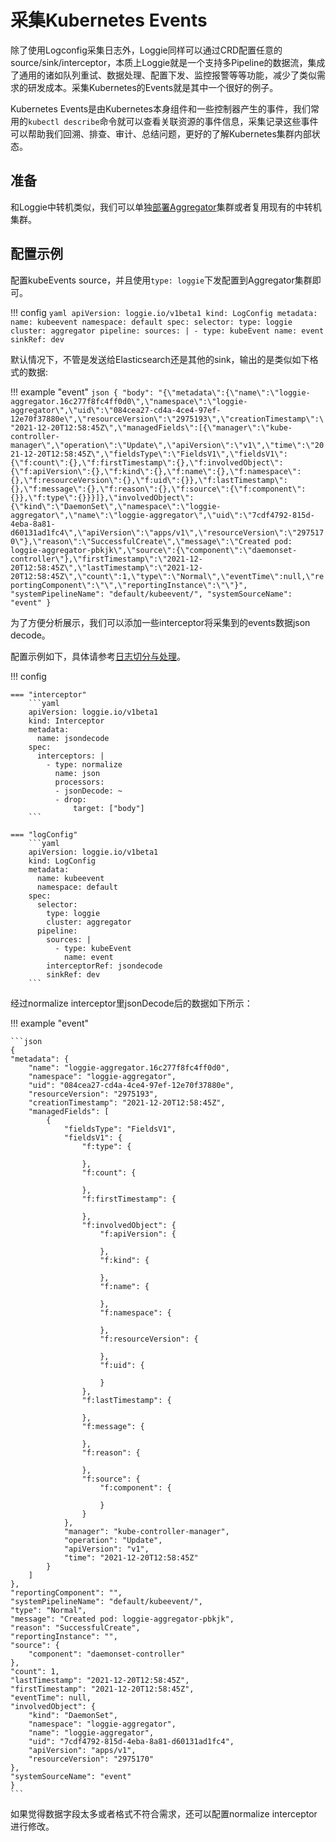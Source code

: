 # 采集Kubernetes Events

除了使用Logconfig采集日志外，Loggie同样可以通过CRD配置任意的source/sink/interceptor，本质上Loggie就是一个支持多Pipeline的数据流，集成了通用的诸如队列重试、数据处理、配置下发、监控报警等等功能，减少了类似需求的研发成本。采集Kubernetes的Events就是其中一个很好的例子。  

Kubernetes Events是由Kubernetes本身组件和一些控制器产生的事件，我们常用的`kubectl describe`命令就可以查看关联资源的事件信息，采集记录这些事件可以帮助我们回溯、排查、审计、总结问题，更好的了解Kubernetes集群内部状态。  

## 准备

和Loggie中转机类似，我们可以单独[部署Aggregator](../../getting-started/install/kubernetes.md#loggie-aggregator)集群或者复用现有的中转机集群。  

## 配置示例

配置kubeEvents source，并且使用`type: loggie`下发配置到Aggregator集群即可。  

!!! config
    ```yaml
    apiVersion: loggie.io/v1beta1
    kind: LogConfig
    metadata:
      name: kubeevent
      namespace: default
    spec:
      selector:
        type: loggie
        cluster: aggregator
      pipeline:
        sources: |
          - type: kubeEvent
            name: event
        sinkRef: dev
    ```

默认情况下，不管是发送给Elasticsearch还是其他的sink，输出的是类似如下格式的数据:

!!! example "event"
    ```json
    {
    "body": "{\"metadata\":{\"name\":\"loggie-aggregator.16c277f8fc4ff0d0\",\"namespace\":\"loggie-aggregator\",\"uid\":\"084cea27-cd4a-4ce4-97ef-12e70f37880e\",\"resourceVersion\":\"2975193\",\"creationTimestamp\":\"2021-12-20T12:58:45Z\",\"managedFields\":[{\"manager\":\"kube-controller-manager\",\"operation\":\"Update\",\"apiVersion\":\"v1\",\"time\":\"2021-12-20T12:58:45Z\",\"fieldsType\":\"FieldsV1\",\"fieldsV1\":{\"f:count\":{},\"f:firstTimestamp\":{},\"f:involvedObject\":{\"f:apiVersion\":{},\"f:kind\":{},\"f:name\":{},\"f:namespace\":{},\"f:resourceVersion\":{},\"f:uid\":{}},\"f:lastTimestamp\":{},\"f:message\":{},\"f:reason\":{},\"f:source\":{\"f:component\":{}},\"f:type\":{}}}]},\"involvedObject\":{\"kind\":\"DaemonSet\",\"namespace\":\"loggie-aggregator\",\"name\":\"loggie-aggregator\",\"uid\":\"7cdf4792-815d-4eba-8a81-d60131ad1fc4\",\"apiVersion\":\"apps/v1\",\"resourceVersion\":\"2975170\"},\"reason\":\"SuccessfulCreate\",\"message\":\"Created pod: loggie-aggregator-pbkjk\",\"source\":{\"component\":\"daemonset-controller\"},\"firstTimestamp\":\"2021-12-20T12:58:45Z\",\"lastTimestamp\":\"2021-12-20T12:58:45Z\",\"count\":1,\"type\":\"Normal\",\"eventTime\":null,\"reportingComponent\":\"\",\"reportingInstance\":\"\"}",
    "systemPipelineName": "default/kubeevent/",
    "systemSourceName": "event"
    }
    ```

为了方便分析展示，我们可以添加一些interceptor将采集到的events数据json decode。  

配置示例如下，具体请参考[日志切分与处理](../../user-guide/best-practice/log-process.md)。

!!! config

    === "interceptor"
        ```yaml
        apiVersion: loggie.io/v1beta1
        kind: Interceptor
        metadata:
          name: jsondecode
        spec:
          interceptors: |
            - type: normalize
              name: json
              processors:
              - jsonDecode: ~
              - drop:
                  target: ["body"]
        ```

    === "logConfig"
        ```yaml
        apiVersion: loggie.io/v1beta1
        kind: LogConfig
        metadata:
          name: kubeevent
          namespace: default
        spec:
          selector:
            type: loggie
            cluster: aggregator
          pipeline:
            sources: |
              - type: kubeEvent
                name: event
            interceptorRef: jsondecode
            sinkRef: dev
        ```

经过normalize interceptor里jsonDecode后的数据如下所示：

!!! example "event"

    ```json
    {
    "metadata": {
        "name": "loggie-aggregator.16c277f8fc4ff0d0",
        "namespace": "loggie-aggregator",
        "uid": "084cea27-cd4a-4ce4-97ef-12e70f37880e",
        "resourceVersion": "2975193",
        "creationTimestamp": "2021-12-20T12:58:45Z",
        "managedFields": [
            {
                "fieldsType": "FieldsV1",
                "fieldsV1": {
                    "f:type": {

                    },
                    "f:count": {

                    },
                    "f:firstTimestamp": {

                    },
                    "f:involvedObject": {
                        "f:apiVersion": {

                        },
                        "f:kind": {

                        },
                        "f:name": {

                        },
                        "f:namespace": {

                        },
                        "f:resourceVersion": {

                        },
                        "f:uid": {

                        }
                    },
                    "f:lastTimestamp": {

                    },
                    "f:message": {

                    },
                    "f:reason": {

                    },
                    "f:source": {
                        "f:component": {

                        }
                    }
                },
                "manager": "kube-controller-manager",
                "operation": "Update",
                "apiVersion": "v1",
                "time": "2021-12-20T12:58:45Z"
            }
        ]
    },
    "reportingComponent": "",
    "systemPipelineName": "default/kubeevent/",
    "type": "Normal",
    "message": "Created pod: loggie-aggregator-pbkjk",
    "reason": "SuccessfulCreate",
    "reportingInstance": "",
    "source": {
        "component": "daemonset-controller"
    },
    "count": 1,
    "lastTimestamp": "2021-12-20T12:58:45Z",
    "firstTimestamp": "2021-12-20T12:58:45Z",
    "eventTime": null,
    "involvedObject": {
        "kind": "DaemonSet",
        "namespace": "loggie-aggregator",
        "name": "loggie-aggregator",
        "uid": "7cdf4792-815d-4eba-8a81-d60131ad1fc4",
        "apiVersion": "apps/v1",
        "resourceVersion": "2975170"
    },
    "systemSourceName": "event"
    }
    ```

如果觉得数据字段太多或者格式不符合需求，还可以配置normalize interceptor进行修改。  


